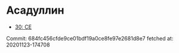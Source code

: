 # Асадуллин
- [30: CE](30.md)

Commit: 684fc456cfde9ce01bdf19a0ce8fe97e2681d8e7
 fetched at: 20201123-174708
